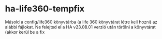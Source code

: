 # ha-life360-tempfix

Másold a config/life360 könyvtárba (a life 360 könyvtárat létre kell hozni) az alábbi fájlokat. Ne felejtsd el a HA v23.08.01 verzió után törölni a könyvtárat (akkor kerül be a fix
